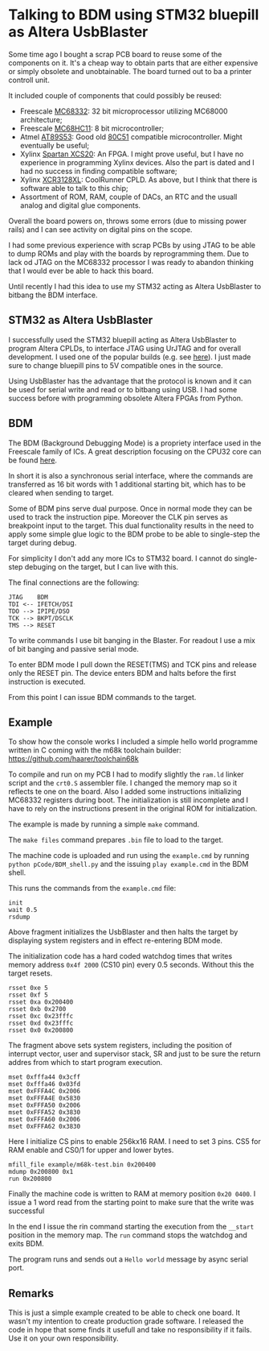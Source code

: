 # Talking to BDM using STM32 bluepill as Altera UsbBlaster

Some time ago I bought a scrap PCB board to reuse some of the components on it. It's a cheap way to obtain parts that are either expensive or simply obsolete and unobtainable. The board turned out to ba a printer controll unit.

It included couple of components that could possibly be reused:
- Freescale [MC68332](https://www.nxp.com/docs/en/user-guide/MC68332UM.pdf): 32 bit microprocessor utilizing MC68000 architecture;
- Freescale [MC68HC11](https://en.wikipedia.org/wiki/Motorola_68HC11): 8 bit microcontroller;
- Atmel [AT89S53](http://ww1.microchip.com/downloads/en/devicedoc/doc0787.pdf): Good old [80C51](https://en.wikipedia.org/wiki/Intel_8051) compatible microcontroller. Might eventually be useful;
- Xylinx [Spartan XCS20](https://www.digchip.com/datasheets/parts/datasheet/534/XCS20-pdf.php): An FPGA. I might prove useful, but I have no experience in programming Xylinx devices. Also the part is dated and I had no success in finding compatible software;
- Xylinx [XCR3128XL](https://www.xilinx.com/support/documentation/data_sheets/ds016.pdf): CoolRunner CPLD. As above, but I think that there is software able to talk to this chip;
- Assortment of ROM, RAM, couple of DACs, an RTC and the usuall analog and digital glue components.

Overall the board powers on, throws some errors (due to missing power rails) and I can see activity on digital pins on the scope.

I had some previous experience with scrap PCBs by using JTAG to be able to dump ROMs and play with the boards by reprogramming them. Due to lack od JTAG on the MC68332 processor I was ready to abandon thinking that I would ever be able to hack this board.

Until recently I had this idea to use my STM32 acting as Altera UsbBlaster to bitbang the BDM interface.

## STM32 as Altera UsbBlaster

I successfully used the STM32 bluepill acting as Altera UsbBlaster to program Altera CPLDs, to interface JTAG using UrJTAG and for overall development. I used one of the popular builds (e.g. see [here](https://github.com/Icenowy/USB-Blaster-GCC)). I just made sure to change bluepill pins to 5V compatible ones in the source.

Using UsbBlaster has the advantage that the protocol is known and it can be used for serial write and read or to bitbang using USB. I had some success before with programming obsolete Altera FPGAs from Python.

## BDM

The BDM (Background Debugging Mode) is a propriety interface used in the Freescale family of ICs. A great description focusing on the CPU32 core can be found [here](https://cmp.felk.cvut.cz/~pisa/m683xx/bdm_driver.html#tth_sEc1). 

In short it is also a synchronous serial interface, where the commands are transferred as 16 bit words with 1 additional starting bit, which has to be cleared when sending to target.

Some of BDM pins serve dual purpose. Once in normal mode they can be used to track the instruction pipe. Moreover the CLK pin serves as breakpoint input to the target. This dual functionality results in the need to apply some simple glue logic to the BDM probe to be able to single-step the target during debug. 

For simplicity I don't add any more ICs to STM32 board. I cannot do single-step debuging on the target, but I can live with this.

The final connections are the following:

```
JTAG    BDM
TDI <-- IFETCH/DSI
TDO --> IPIPE/DSO
TCK --> BKPT/DSCLK
TMS --> RESET
```

To write commands I use bit banging in the Blaster. For readout I use a mix of bit banging and passive serial mode.

To enter BDM mode I pull down the RESET(TMS) and TCK pins and release only the RESET pin. The device enters BDM and halts before the first instruction is executed.

From this point I can issue BDM commands to the target.

## Example

To show how the console works I included a simple hello world programme written in C coming with the m68k toolchain builder: https://github.com/haarer/toolchain68k

To compile and run on my PCB I had to modify slightly the `ram.ld` linker script and the `crt0.S` assembler file. I changed the memory map so it reflects te one on the board. Also I added some instructions initializing MC68332 registers during boot. The initialization is still incomplete and I have to rely on the instructions present in the original ROM for initialization.

The example is made by running a simple `make` command.

The `make files` command prepares `.bin` file to load to the target.

The machine code is uploaded and run using the `example.cmd` by running `python pCode/BDM_shell.py` and the issuing `play example.cmd` in the BDM shell.

This runs the commands from the `example.cmd` file:

```
init 
wait 0.5
rsdump
```

Above fragment initializes the UsbBlaster and then halts the target by displaying system registers and in effect re-entering BDM mode.

The initialization code has a hard coded watchdog times that writes memory address `0x4f 2000` (CS10 pin) every 0.5 seconds. Without this the target resets.

```
rsset 0xe 5
rsset 0xf 5
rsset 0xa 0x200400
rsset 0xb 0x2700
rsset 0xc 0x23fffc
rsset 0xd 0x23fffc
rsset 0x0 0x200800
```

The fragment above sets system registers, including the position of interrupt vector, user and supervisor stack, SR and just to be sure the return addres from which to start program execution.

```
mset 0xfffa44 0x3cff
mset 0xfffa46 0x03fd
mset 0xFFFA4C 0x2006
mset 0xFFFA4E 0x5830
mset 0xFFFA50 0x2006
mset 0xFFFA52 0x3830
mset 0xFFFA60 0x2006
mset 0xFFFA62 0x3830
```

Here I initialize CS pins to enable 256kx16 RAM. I need to set 3 pins. CS5 for RAM enable and CS0/1 for upper and lower bytes.

```
mfill_file example/m68k-test.bin 0x200400
mdump 0x200800 0x1
run 0x200800
```

Finally the machine code is written to RAM at memory position `0x20 0400`. I issue a 1 word read from the starting point to make sure that the write was successful

In the end I issue the rin command starting the execution from the `__start` position in the memory map. The `run` command stops the watchdog and exits BDM.

The program runs and sends out a `Hello world` message by async serial port.

## Remarks

This is just a simple example created to be able to check one board. It wasn't my intention to create production grade software. I released the code in hope that some finds it usefull and take no responsibility if it fails. Use it on your own responsibility.